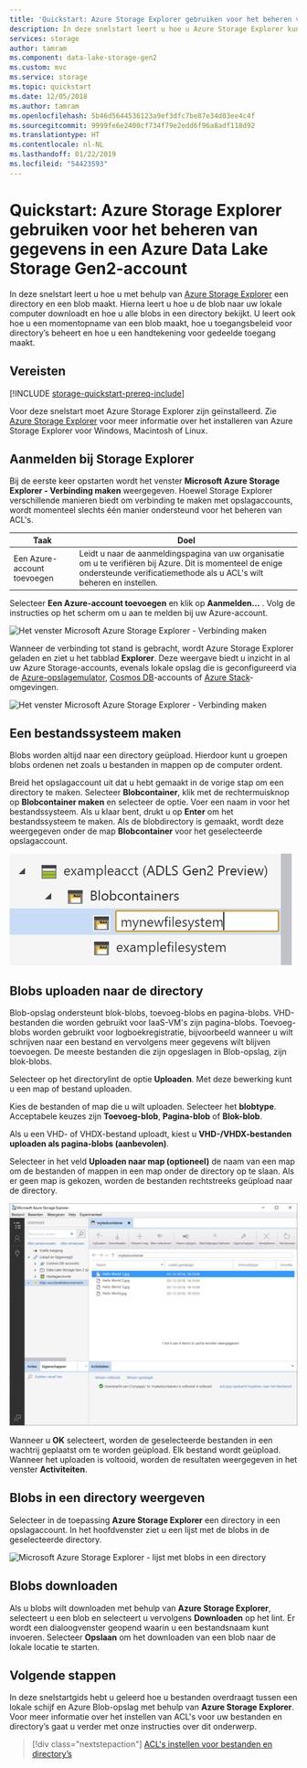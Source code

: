 ```yaml
---
title: 'Quickstart: Azure Storage Explorer gebruiken voor het beheren van gegevens in Azure Data Lake Storage Gen2 '
description: In deze snelstart leert u hoe u Azure Storage Explorer kunt gebruiken om een bestandssysteem in een Azure Data Lake Storage Gen2-account te maken, evenals een directory en een bestand. Hierna leert u hoe u het bestand naar uw lokale computer kunt downloaden en hoe u het gehele bestand in een directory kunt bekijken.
services: storage
author: tamram
ms.component: data-lake-storage-gen2
ms.custom: mvc
ms.service: storage
ms.topic: quickstart
ms.date: 12/05/2018
ms.author: tamram
ms.openlocfilehash: 5b46d5644536123a9ef3dfc7be87e34d03ee4c4f
ms.sourcegitcommit: 9999fe6e2400cf734f79e2edd6f96a8adf118d92
ms.translationtype: HT
ms.contentlocale: nl-NL
ms.lasthandoff: 01/22/2019
ms.locfileid: "54423593"
---
```

# <a name="quickstart-use-azure-storage-explorer-to-manage-data-in-an-azure-data-lake-storage-gen2-account"></a>Quickstart: Azure Storage Explorer gebruiken voor het beheren van gegevens in een Azure Data Lake Storage Gen2-account

In deze snelstart leert u hoe u met behulp van [Azure Storage Explorer](https://azure.microsoft.com/features/storage-explorer/) een directory en een blob maakt. Hierna leert u hoe u de blob naar uw lokale computer downloadt en hoe u alle blobs in een directory bekijkt. U leert ook hoe u een momentopname van een blob maakt, hoe u toegangsbeleid voor directory’s beheert en hoe u een handtekening voor gedeelde toegang maakt.

## <a name="prerequisites"></a>Vereisten

[!INCLUDE [storage-quickstart-prereq-include](../../../includes/storage-quickstart-prereq-include.md)]

Voor deze snelstart moet Azure Storage Explorer zijn geïnstalleerd. Zie [Azure Storage Explorer](https://azure.microsoft.com/features/storage-explorer/) voor meer informatie over het installeren van Azure Storage Explorer voor Windows, Macintosh of Linux.

## <a name="log-in-to-storage-explorer"></a>Aanmelden bij Storage Explorer

Bij de eerste keer opstarten wordt het venster **Microsoft Azure Storage Explorer - Verbinding maken** weergegeven. Hoewel Storage Explorer verschillende manieren biedt om verbinding te maken met opslagaccounts, wordt momenteel slechts één manier ondersteund voor het beheren van ACL's.

|Taak|Doel|
|---|---|
|Een Azure-account toevoegen | Leidt u naar de aanmeldingspagina van uw organisatie om u te verifiëren bij Azure. Dit is momenteel de enige ondersteunde verificatiemethode als u ACL's wilt beheren en instellen. |

Selecteer **Een Azure-account toevoegen** en klik op **Aanmelden...** . Volg de instructies op het scherm om u aan te melden bij uw Azure-account.

![Het venster Microsoft Azure Storage Explorer - Verbinding maken](media/storage-quickstart-blobs-storage-explorer/connect.png)

Wanneer de verbinding tot stand is gebracht, wordt Azure Storage Explorer geladen en ziet u het tabblad **Explorer**. Deze weergave biedt u inzicht in al uw Azure Storage-accounts, evenals lokale opslag die is geconfigureerd via de [Azure-opslagemulator](../common/storage-use-emulator.md?toc=%2fazure%2fstorage%2fblobs%2ftoc.json), [Cosmos DB](../../cosmos-db/storage-explorer.md?toc=%2fazure%2fstorage%2fblobs%2ftoc.json)-accounts of [Azure Stack](../../azure-stack/user/azure-stack-storage-connect-se.md?toc=%2fazure%2fstorage%2fblobs%2ftoc.json)-omgevingen.

![Het venster Microsoft Azure Storage Explorer - Verbinding maken](media/storage-quickstart-blobs-storage-explorer/mainpage.png)

## <a name="create-a-filesystem"></a>Een bestandssysteem maken

Blobs worden altijd naar een directory geüpload. Hierdoor kunt u groepen blobs ordenen net zoals u bestanden in mappen op de computer ordent.

Breid het opslagaccount uit dat u hebt gemaakt in de vorige stap om een directory te maken. Selecteer **Blobcontainer**, klik met de rechtermuisknop op **Blobcontainer maken** en selecteer de optie. Voer een naam in voor het bestandssysteem. Als u klaar bent, drukt u op **Enter** om het bestandssysteem te maken. Als de blobdirectory is gemaakt, wordt deze weergegeven onder de map **Blobcontainer** voor het geselecteerde opslagaccount.

![Microsoft Azure Storage Explorer - Een bestandssysteem maken](media/storage-quickstart-blobs-storage-explorer/creating-a-filesystem.png)

## <a name="upload-blobs-to-the-directory"></a>Blobs uploaden naar de directory

Blob-opslag ondersteunt blok-blobs, toevoeg-blobs en pagina-blobs. VHD-bestanden die worden gebruikt voor IaaS-VM's zijn pagina-blobs. Toevoeg-blobs worden gebruikt voor logboekregistratie, bijvoorbeeld wanneer u wilt schrijven naar een bestand en vervolgens meer gegevens wilt blijven toevoegen. De meeste bestanden die zijn opgeslagen in Blob-opslag, zijn blok-blobs.

Selecteer op het directorylint de optie **Uploaden**. Met deze bewerking kunt u een map of bestand uploaden.

Kies de bestanden of map die u wilt uploaden. Selecteer het **blobtype**. Acceptabele keuzes zijn **Toevoeg-blob**, **Pagina-blob** of **Blok-blob**.

Als u een VHD- of VHDX-bestand uploadt, kiest u **VHD-/VHDX-bestanden uploaden als pagina-blobs (aanbevolen)**.

Selecteer in het veld **Uploaden naar map (optioneel)** de naam van een map om de bestanden of mappen in een map onder de directory op te slaan. Als er geen map is gekozen, worden de bestanden rechtstreeks geüpload naar de directory.

![Microsoft Azure Storage Explorer - een blob uploaden](media/storage-quickstart-blobs-storage-explorer/uploadblob.png)

Wanneer u **OK** selecteert, worden de geselecteerde bestanden in een wachtrij geplaatst om te worden geüpload. Elk bestand wordt geüpload. Wanneer het uploaden is voltooid, worden de resultaten weergegeven in het venster **Activiteiten**.

## <a name="view-blobs-in-a-directory"></a>Blobs in een directory weergeven

Selecteer in de toepassing **Azure Storage Explorer** een directory in een opslagaccount. In het hoofdvenster ziet u een lijst met de blobs in de geselecteerde directory.

![Microsoft Azure Storage Explorer - lijst met blobs in een directory](media/storage-quickstart-blobs-storage-explorer/listblobs.png)

## <a name="download-blobs"></a>Blobs downloaden

Als u blobs wilt downloaden met behulp van **Azure Storage Explorer**, selecteert u een blob en selecteert u vervolgens **Downloaden** op het lint. Er wordt een dialoogvenster geopend waarin u een bestandsnaam kunt invoeren. Selecteer **Opslaan** om het downloaden van een blob naar de lokale locatie te starten.

## <a name="next-steps"></a>Volgende stappen

In deze snelstartgids hebt u geleerd hoe u bestanden overdraagt tussen een lokale schijf en Azure Blob-opslag met behulp van **Azure Storage Explorer**. Voor meer informatie over het instellen van ACL's voor uw bestanden en directory’s gaat u verder met onze instructies over dit onderwerp.

> [!div class="nextstepaction"]
> [ACL's instellen voor bestanden en directory’s](data-lake-storage-how-to-set-permissions-storage-explorer.md)
